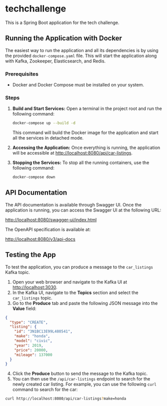 # techchallenge

This is a Spring Boot application for the tech challenge.

## Running the Application with Docker

The easiest way to run the application and all its dependencies is by using the provided `docker-compose.yaml` file. This will start the application along with Kafka, Zookeeper, Elasticsearch, and Redis.

### Prerequisites

- Docker and Docker Compose must be installed on your system.

### Steps

1.  **Build and Start Services:**
    Open a terminal in the project root and run the following command:
    ```bash
    docker-compose up --build -d
    ```
    This command will build the Docker image for the application and start all the services in detached mode.

2.  **Accessing the Application:**
    Once everything is running, the application will be accessible at [http://localhost:8080/api/car-listings](http://localhost:8080/api/car-listings).

3.  **Stopping the Services:**
    To stop all the running containers, use the following command:
    ```bash
    docker-compose down
    ```


## API Documentation

The API documentation is available through Swagger UI. Once the application is running, you can access the Swagger UI at the following URL:

[http://localhost:8080/swagger-ui/index.html](http://localhost:8080/swagger-ui/index.html)

The OpenAPI specification is available at:

[http://localhost:8080/v3/api-docs](http://localhost:8080/v3/api-docs)

## Testing the App

To test the application, you can produce a message to the `car_listings` Kafka topic.

1.  Open your web browser and navigate to the Kafka UI at [http://localhost:3030](http://localhost:3030).
2.  In the Kafka UI, navigate to the **Topics** section and select the `car_listings` topic.
3.  Go to the **Produce** tab and paste the following JSON message into the **Value** field:

```json
{
  "type": "CREATE",
  "listing": {
    "id": "3N1BC13E99L480541",
    "make": "honda",
    "model": "civic",
    "year": 2019,
    "price": 20000,
    "mileage": 137000
  }
}
```

4.  Click the **Produce** button to send the message to the Kafka topic.
5.  You can then use the `/api/car-listings` endpoint to search for the newly created car listing. For example, you can use the following `curl` command to search for the car:

```bash
curl http://localhost:8080/api/car-listings?make=honda
```
